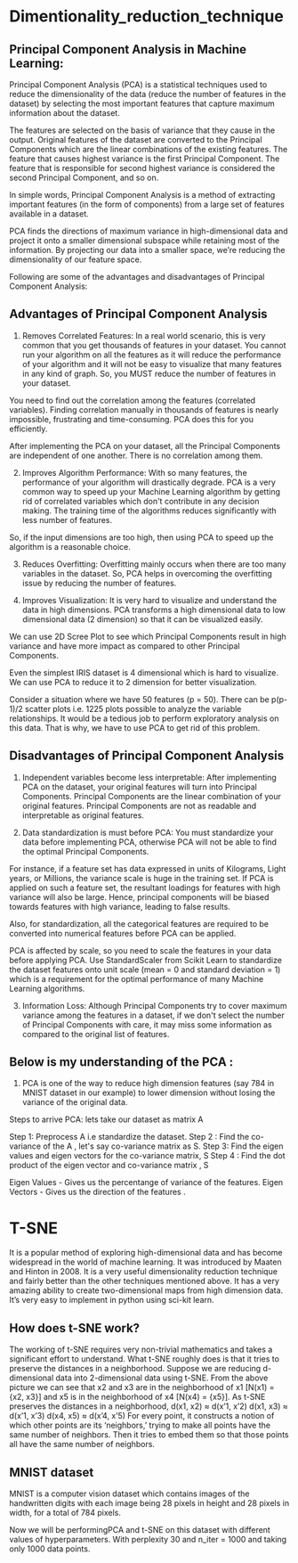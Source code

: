# Dimentionality_reduction_technique

## Principal Component Analysis in Machine Learning:

Principal Component Analysis (PCA) is a statistical techniques used to reduce the dimensionality of the data (reduce the number of features in the dataset) by selecting the most important features that capture maximum information about the dataset.

The features are selected on the basis of variance that they cause in the output. Original features of the dataset are converted to the Principal Components which are the linear combinations of the existing features. The feature that causes highest variance is the first Principal Component. The feature that is responsible for second highest variance is considered the second Principal Component, and so on.

In simple words, Principal Component Analysis is a method of extracting important features (in the form of components) from a large set of features available in a dataset.

PCA finds the directions of maximum variance in high-dimensional data and project it onto a smaller dimensional subspace while retaining most of the information. By projecting our data into a smaller space, we’re reducing the dimensionality of our feature space.

Following are some of the advantages and disadvantages of Principal Component Analysis:

## Advantages of Principal Component Analysis

1. Removes Correlated Features: In a real world scenario, this is very common that you get thousands of features in your dataset. You cannot run your algorithm on all the features as it will reduce the performance of your algorithm and it will not be easy to visualize that many features in any kind of graph. So, you MUST reduce the number of features in your dataset.

You need to find out the correlation among the features (correlated variables). Finding correlation manually in thousands of features is nearly impossible, frustrating and time-consuming. PCA does this for you efficiently.

After implementing the PCA on your dataset, all the Principal Components are independent of one another. There is no correlation among them.

2. Improves Algorithm Performance: With so many features, the performance of your algorithm will drastically degrade. PCA is a very common way to speed up your Machine Learning algorithm by getting rid of correlated variables which don't contribute in any decision making. The training time of the algorithms reduces significantly with less number of features.

So, if the input dimensions are too high, then using PCA to speed up the algorithm is a reasonable choice.

3. Reduces Overfitting: Overfitting mainly occurs when there are too many variables in the dataset. So, PCA helps in overcoming the overfitting issue by reducing the number of features.

4. Improves Visualization: It is very hard to visualize and understand the data in high dimensions. PCA transforms a high dimensional data to low dimensional data (2 dimension) so that it can be visualized easily.

We can use 2D Scree Plot to see which Principal Components result in high variance and have more impact as compared to other Principal Components.

Even the simplest IRIS dataset is 4 dimensional which is hard to visualize. We can use PCA to reduce it to 2 dimension for better visualization.

Consider a situation where we have 50 features (p = 50). There can be p(p-1)/2 scatter plots i.e. 1225 plots possible to analyze the variable relationships. It would be a tedious job to perform exploratory analysis on this data. That is why, we have to use PCA to get rid of this problem.

## Disadvantages of Principal Component Analysis

1. Independent variables become less interpretable: After implementing PCA on the dataset, your original features will turn into Principal Components. Principal Components are the linear combination of your original features. Principal Components are not as readable and interpretable as original features.

2. Data standardization is must before PCA: You must standardize your data before implementing PCA, otherwise PCA will not be able to find the optimal Principal Components.

For instance, if a feature set has data expressed in units of Kilograms, Light years, or Millions, the variance scale is huge in the training set. If PCA is applied on such a feature set, the resultant loadings for features with high variance will also be large. Hence, principal components will be biased towards features with high variance, leading to false results.

Also, for standardization, all the categorical features are required to be converted into numerical features before PCA can be applied.

PCA is affected by scale, so you need to scale the features in your data before applying PCA. Use StandardScaler from Scikit Learn to standardize the dataset features onto unit scale (mean = 0 and standard deviation = 1) which is a requirement for the optimal performance of many Machine Learning algorithms.

3. Information Loss: Although Principal Components try to cover maximum variance among the features in a dataset, if we don't select the number of Principal Components with care, it may miss some information as compared to the original list of features.

## Below is my understanding of the PCA :

1. PCA is one of the way to reduce high dimension features (say 784 in MNIST dataset in our example) to lower dimension without losing the variance of the original data.

Steps to arrive PCA:
lets take our dataset as matrix A

Step 1: Preprocess A i.e standardize the dataset.
Step 2 : Find the co-variance of the A , let's say co-variance matrix as S.
Step 3: Find the eigen values and eigen vectors for the co-variance matrix, S
Step 4 : Find the dot product of the eigen vector and co-variance matrix , S

Eigen Values - Gives us the percentange of variance of the features.
Eigen Vectors - Gives us the direction of the features .

# T-SNE

It is a popular method of exploring high-dimensional data and has become widespread in the world of machine learning. It was introduced by Maaten and Hinton in 2008. It is a very useful dimensionality reduction technique and fairly better than the other techniques mentioned above. It has a very amazing ability to create two-dimensional maps from high dimension data. It’s very easy to implement in python using sci-kit learn.

## How does t-SNE work?
The working of t-SNE requires very non-trivial mathematics and takes a significant effort to understand. What t-SNE roughly does is that it tries to preserve the distances in a neighborhood.
Suppose we are reducing d-dimensional data into 2-dimensional data using t-SNE.
From the above picture we can see that x2 and x3 are in the neighborhood of x1 [N(x1) = {x2, x3}] and x5 is in the neighborhood of x4 [N(x4) = {x5}].
As t-SNE preserves the distances in a neighborhood,
d(x1, x2) ≈ d(x’1, x’2)
d(x1, x3) ≈ d(x’1, x’3)
d(x4, x5) ≈ d(x’4, x’5)
For every point, it constructs a notion of which other points are its ‘neighbors,’ trying to make all points have the same number of neighbors. Then it tries to embed them so that those points all have the same number of neighbors.

## MNIST dataset
MNIST is a computer vision dataset which contains images of the handwritten digits with each image being 28 pixels in height and 28 pixels in width, for a total of 784 pixels.

Now we will be performingPCA and  t-SNE on this dataset with different values of hyperparameters.
With perplexity 30 and n_iter = 1000 and taking only 1000 data points.
